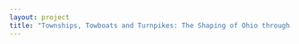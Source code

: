 ```yaml
--- 
layout: project 
title: "Townships, Towboats and Turnpikes: The Shaping of Ohio through Land Surveys, Canals and Roads" 
---
```



